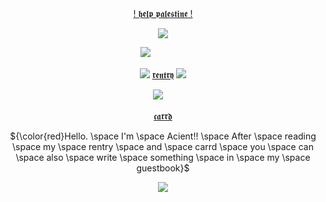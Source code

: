 <div align="center">

ㅤㅤㅤㅤ<p>  [! 𝖍𝖊𝖑𝖕 𝖕𝖆𝖑𝖊𝖘𝖙𝖎𝖓𝖊 !](https://arab.org/click-to-help/palestine/) <p/>
</div>
<div align="center">
<img src="https://64.media.tumblr.com/6c0bbda512a60d75b6a613183396ee62/2e6d2d03c1b713e0-4b/s640x960/79c3bb07722c39da70e54d1cb7b6cc28e7281a75.pnj">

![](https://media.discordapp.net/attachments/1083094820198830231/1234175710768136253/tumblr_683e56de0c4ef00012148c6da.png?ex=662fc733&is=662e75b3&hm=27412115e3bf701aa741fafefad887da793c9058d01c957e6d962d520090384f&=&format=webp&quality=lossless&width=687&height=242)
ㅤㅤㅤㅤ<p> <img src="https://64.media.tumblr.com/0018ac2053c69abb00c067f033f75593/03c55896bb928977-5c/s75x75_c1/236f62136e53baf3c80ea77c0b351a2bb6b0e734.gifv"> [𝖗𝖊𝖓𝖙𝖗𝖞](https://rentry.co/Acientnights) <img src="https://64.media.tumblr.com/0018ac2053c69abb00c067f033f75593/03c55896bb928977-5c/s75x75_c1/236f62136e53baf3c80ea77c0b351a2bb6b0e734.gifv"> </p>
<img src="https://64.media.tumblr.com/2a9c5b806c18f71364c7616ac041e9a9/2e6d2d03c1b713e0-23/s640x960/33982778580003ba74b3fa179440267c32d8f09a.pnj">
ㅤ<p> [𝖈𝖆𝖗𝖗𝖉](https://rentry.co/Acientnights)  </p>
<p> ${\color{red}Hello. \space I'm \space Acient!! \space After \space reading \space my \space rentry \space and \space carrd \space you \space can \space also \space write \space something \space in \space my \space guestbook}$ <p/>
<p> <img src="https://64.media.tumblr.com/1d47d2c953a144fcbcbc76494302cd0d/2e6d2d03c1b713e0-18/s640x960/74ee499304e4d3755d6a9f005a3691249fa001e3.pnj"> </p>



